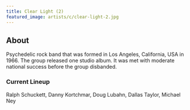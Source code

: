 ```yaml
---
title: Clear Light (2)
featured_image: artists/c/clear-light-2.jpg
---
```

## About

Psychedelic rock band that was formed in Los Angeles, California, USA in 1966. 
The group released one studio album. It was met with moderate national success before the group disbanded. 

### Current Lineup

Ralph Schuckett, Danny Kortchmar, Doug Lubahn, Dallas Taylor, Michael Ney

